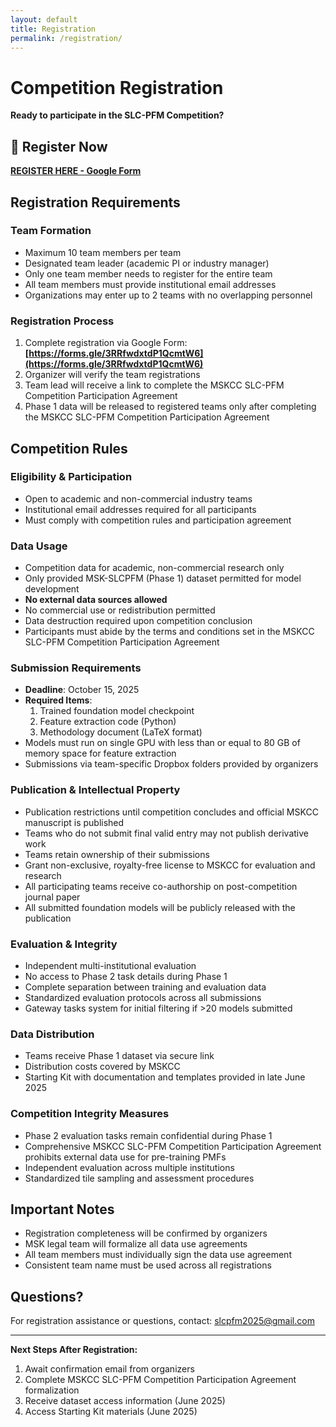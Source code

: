 ```yaml
---
layout: default
title: Registration
permalink: /registration/
---
```


# Competition Registration

**Ready to participate in the SLC-PFM Competition?**

## 🚀 Register Now

**[REGISTER HERE - Google Form](https://forms.gle/3RRfwdxtdP1QcmtW6)**

## Registration Requirements

### Team Formation
- Maximum 10 team members per team
- Designated team leader (academic PI or industry manager)
- Only one team member needs to register for the entire team
- All team members must provide institutional email addresses
- Organizations may enter up to 2 teams with no overlapping personnel

### Registration Process
1. Complete registration via Google Form: **[https://forms.gle/3RRfwdxtdP1QcmtW6](https://forms.gle/3RRfwdxtdP1QcmtW6)**
2. Organizer will verify the team registrations
3. Team lead will receive a link to complete the MSKCC SLC-PFM Competition Participation Agreement
4. Phase 1 data will be released to registered teams only after completing the MSKCC SLC-PFM Competition Participation Agreement

## Competition Rules

### Eligibility & Participation
- Open to academic and non-commercial industry teams
- Institutional email addresses required for all participants
- Must comply with competition rules and participation agreement

### Data Usage
- Competition data for academic, non-commercial research only
- Only provided MSK-SLCPFM (Phase 1) dataset permitted for model development
- **No external data sources allowed**
- No commercial use or redistribution permitted
- Data destruction required upon competition conclusion
- Participants must abide by the terms and conditions set in the MSKCC SLC-PFM Competition Participation Agreement

### Submission Requirements
- **Deadline**: October 15, 2025
- **Required Items**: 
  1. Trained foundation model checkpoint
  2. Feature extraction code (Python)
  3. Methodology document (LaTeX format)
- Models must run on single GPU with less than or equal to 80 GB of memory space for feature extraction
- Submissions via team-specific Dropbox folders provided by organizers

### Publication & Intellectual Property
- Publication restrictions until competition concludes and official MSKCC manuscript is published
- Teams who do not submit final valid entry may not publish derivative work
- Teams retain ownership of their submissions
- Grant non-exclusive, royalty-free license to MSKCC for evaluation and research
- All participating teams receive co-authorship on post-competition journal paper
- All submitted foundation models will be publicly released with the publication

### Evaluation & Integrity
- Independent multi-institutional evaluation
- No access to Phase 2 task details during Phase 1
- Complete separation between training and evaluation data
- Standardized evaluation protocols across all submissions
- Gateway tasks system for initial filtering if >20 models submitted

### Data Distribution
- Teams receive Phase 1 dataset via secure link
- Distribution costs covered by MSKCC
- Starting Kit with documentation and templates provided in late June 2025

### Competition Integrity Measures
- Phase 2 evaluation tasks remain confidential during Phase 1
- Comprehensive MSKCC SLC-PFM Competition Participation Agreement prohibits external data use for pre-training PMFs
- Independent evaluation across multiple institutions
- Standardized tile sampling and assessment procedures

## Important Notes

- Registration completeness will be confirmed by organizers
- MSK legal team will formalize all data use agreements
- All team members must individually sign the data use agreement
- Consistent team name must be used across all registrations

## Questions?

For registration assistance or questions, contact: [slcpfm2025@gmail.com](mailto:slcpfm2025@gmail.com)

---

**Next Steps After Registration:**
1. Await confirmation email from organizers
2. Complete MSKCC SLC-PFM Competition Participation Agreement formalization
3. Receive dataset access information (June 2025)
4. Access Starting Kit materials (June 2025)
